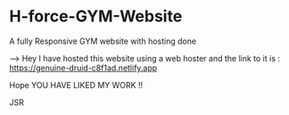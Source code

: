# H-force-GYM-Website
A fully Responsive GYM website with hosting done

--> Hey I have hosted this website using a web hoster and the link to it is : https://genuine-druid-c8f1ad.netlify.app

Hope YOU HAVE LIKED MY WORK !!



JSR
